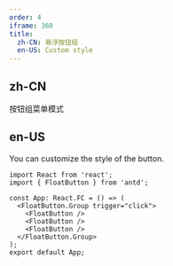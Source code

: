 ```yaml
---
order: 4
iframe: 360
title:
  zh-CN: 悬浮按钮组
  en-US: Custom style
---
```


## zh-CN

按钮组菜单模式

## en-US

You can customize the style of the button.

```tsx
import React from 'react';
import { FloatButton } from 'antd';

const App: React.FC = () => (
  <FloatButton.Group trigger="click">
    <FloatButton />
    <FloatButton />
    <FloatButton />
  </FloatButton.Group>
);
export default App;
```
